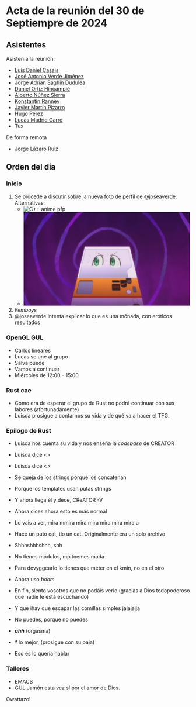 # Acta de la reunión del 30 de Septiempre de 2024

## Asistentes
Asisten a la reunión:

 * [Luis Daniel Casais](https://github.com/rajayonin)
 * [José Antonio Verde Jiménez](https://github.com/joseaverde)
 * [Jorge Adrian Saghin Dudulea](https://github.com/z4na14)
 * [Daniel Ortiz Hincampié](https://github.com/danielorhin34)
 * [Alberto Núñez Sierra](https://github.com/rotlerxd)
 * [Konstantin Rannev](https://github.com/pahheb)
 * [Javier Martín Pizarro](https://github.com/jmartinpizarro)
 * [Hugo Pérez](https://github.com/hugoguionperez)
 * [Lucas Madrid Garre](https://github.com/LuckyMG1)
 * Tux

De forma remota

 * [Jorge Lázaro Ruiz](https://github.com/JorgeyGari)
<!-- * [Salva Ayala Iglesias](https://github.com/Goldensit0) -->

## Orden del día

### Inicio
1. Se procede a discutir sobre la nueva foto de perfil de @joseaverde.  
   Alternativas:
   - ![C++ anime
     pfp](https://i.pinimg.com/originals/f9/47/bf/f947bfbb294cff3ab27d78b0c059870d.jpg)
   - ![Isekai de la máquina expendedora](jidouhanbaiki.jpg)
2. _Femboys_
3. @joseaverde intenta explicar lo que es una mónada, con eróticos resultados

### OpenGL GUL
 * Carlos lineares
 * Lucas se une al grupo
 * Salva puede
 * Vamos a continuar
 * Miércoles de 12:00 - 15:00

### Rust cae
 * Como era de esperar el grupo de Rust no podrá continuar con sus labores (afortunadamente)
 * Luisda prosigue a contarnos su vida y de qué va a hacer el TFG.

### Epílogo de Rust
 * Luisda nos cuenta su vida y nos enseña la _codebase_ de CREATOR
 * Luisda dice <<Hijos de perra>>
 * Luisda dice <<Hijos de puta>>
 * Se queja de los strings porque los concatenan
 * Porque los templates usan putas strings
 * Y ahora llega él y dece, CReATOR -V
 * Ahora cices ahora esto es más normal
 * Lo vais a ver, mira mmira mira mira mira mira mira a
 * Hace un puto cat, tío un cat. Originalmente era un solo archivo
 * Shhhshhhshhh, shh
 * No tienes módulos, mp toemes mada-
 * Para devyggearlo lo tienes que meter en el kmin, no en el otro
 * Ahora uso *boom*
 * En fin, siento vosotros que no podáis verlo (gracias a Dios todopoderoso que nadie le está escuchando)
 * Y que ihay que escapar las comillas simples jajajajja
 * No puedes, porque no puedes
 *  ***ahh*** (orgasma)
 * ***ª*** lo mejor, (prosigue con su paja)

 * Eso es lo quería hablar

<!-- Luisda no me mates UwU -->
<!--  ___    ___           ___    ___
|     | |    | |           | |    | | 
|     | |    | | _       _ | |    | |
|     | |    | | \\     // | |    | |
|     | \____/ |  \\/^\//  | \____/ |
|      '.____.'    \/^\/    '.____.' 
'-->

### Talleres
 * EMACS
 * GUL Jamón esta vez sí por el amor de Dios.

Owattazo!
